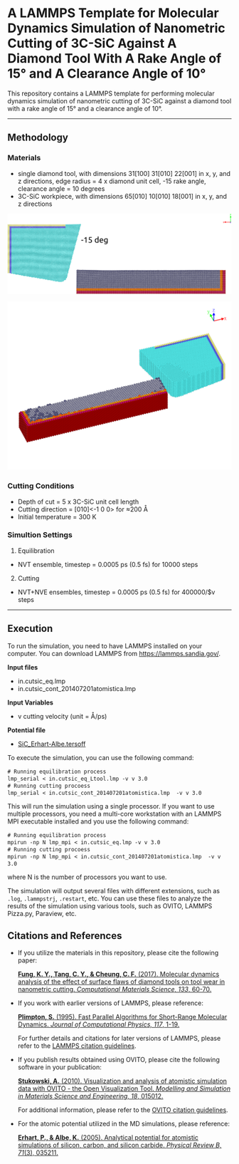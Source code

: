 # A LAMMPS Template for Molecular Dynamics Simulation of Nanometric Cutting of 3C-SiC Against A Diamond Tool With A Rake Angle of 15° and A Clearance Angle of 10°

This repository contains a LAMMPS template for performing molecular dynamics simulation of nanometric cutting of 3C-SiC against a diamond tool with a rake angle of 15° and a clearance angle of 10°.

---

## Methodology
 
### Materials
 - single diamond tool,	with dimensions 31[100] 31[010] 22[001] in x, y, and z directions, edge radius = 4 x diamond unit cell, -15 rake angle, clearance angle = 10 degrees
 - 3C-SiC workpiece,	with dimensions 65[010] 10[010] 18[001] in x, y, and z directions
 
 ![Front view of the nanometric cuttong model](front_view.png)

 ![Isometric view of the nanometric cuttong model](isometric_view.png)
 
### Cutting Conditions
 - Depth of cut = 5 x 3C-SiC unit cell length
 - Cutting direction = [010]<-1 0 0> for ≈200 Å
 - Initial temperature = 300 K
 
### Simultion Settings
 1. Equilibration
 - NVT ensemble, timestep = 0.0005 ps 	(0.5 fs) for 10000 steps
 2. Cutting
 - NVT+NVE ensembles, timestep = 0.0005 ps (0.5 fs) for 400000/$v steps
 
---

## Execution

To run the simulation, you need to have LAMMPS installed on your computer. You can download LAMMPS from https://lammps.sandia.gov/.

**Input files**
 - in.cutsic_eq.lmp
 - in.cutsic_cont_201407201atomistica.lmp
 
 **Input Variables**
 - v		cutting velocity (unit = Å/ps)

 **Potential file**
 - [SiC_Erhart-Albe.tersoff](https://www.ctcms.nist.gov/potentials/entry/2005--Erhart-P-Albe-K--Si-C-I/)

To execute the simulation, you can use the following command:

```shell
# Running equilibration process
lmp_serial < in.cutsic_eq_Ltool.lmp -v v 3.0
# Running cutting procoess
lmp_serial < in.cutsic_cont_201407201atomistica.lmp  -v v 3.0
```

This will run the simulation using a single processor. If you want to use multiple processors, you need a multi-core workstation with an LAMMPS MPI executable installed and you use the following command:

```shell
# Running equilibration process
mpirun -np N lmp_mpi < in.cutsic_eq.lmp -v v 3.0
# Running cutting procoess
mpirun -np N lmp_mpi < in.cutsic_cont_201407201atomistica.lmp  -v v 3.0
```

where N is the number of processors you want to use.

The simulation will output several files with different extensions, such as `.log`, `.lammpstrj`, `.restart`, etc. You can use these files to analyze the results of the simulation using various tools, such as OVITO, LAMMPS Pizza.py, Paraview, etc.
 
## Citations and References

- If you utilize the materials in this repository, please cite the following paper:

  [**Fung, K. Y., Tang, C. Y., & Cheung, C. F.** (2017). Molecular dynamics analysis of the effect of surface flaws of diamond tools on tool wear in nanometric cutting. *Computational Materials Science, 133*, 60-70.](https://doi.org/10.1016/j.commatsci.2017.03.006)

- If you work with earlier versions of LAMMPS, please reference:

  [**Plimpton, S.** (1995). Fast Parallel Algorithms for Short-Range Molecular Dynamics. *Journal of Computational Physics, 117*, 1-19.](https://doi.org/10.1006/jcph.1995.1039)

  For further details and citations for later versions of LAMMPS, please refer to the [LAMMPS citation guidelines](https://www.lammps.org/cite.html).

- If you publish results obtained using OVITO, please cite the following software in your publication:

  [**Stukowski, A.** (2010). Visualization and analysis of atomistic simulation data with OVITO - the Open Visualization Tool. *Modelling and Simulation in Materials Science and Engineering, 18*, 015012.](https://doi.org/10.1088/0965-0393/18/1/015012)

  For additional information, please refer to the [OVITO citation guidelines](https://www.ovito.org/#citeOvito).
  
- For the atomic potential utilized in the MD simulations, please reference:

  [**Erhart, P., & Albe, K.** (2005). Analytical potential for atomistic simulations of silicon, carbon, and silicon carbide. *Physical Review B, 71*(3), 035211.](https://doi.org/10.1103/physrevb.71.035211)
